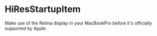 HiResStartupItem
================

Make use of the Retina display in your MacBookPro before it's officially supported by Apple.

